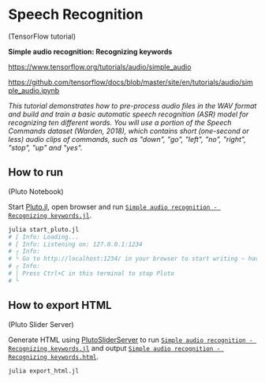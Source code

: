 # Speech Recognition

(TensorFlow tutorial)

**Simple audio recognition: Recognizing keywords**

<https://www.tensorflow.org/tutorials/audio/simple_audio>

<https://github.com/tensorflow/docs/blob/master/site/en/tutorials/audio/simple_audio.ipynb>

_This tutorial demonstrates how to pre-process audio files in the WAV format and build and train a basic automatic speech recognition (ASR) model for recognizing ten different words. You will use a portion of the Speech Commands dataset (Warden, 2018), which contains short (one-second or less) audio clips of commands, such as "down", "go", "left", "no", "right", "stop", "up" and "yes"._


## How to run

(Pluto Notebook)

Start [Pluto.jl](https://github.com/fonsp/Pluto.jl), open browser and run [`Simple audio recognition - Recognizing keywords.jl`](Simple%20audio%20recognition%20-%20Recognizing%20keywords.jl).

```sh
julia start_pluto.jl
# [ Info: Loading...
# [ Info: Listening on: 127.0.0.1:1234
# ┌ Info:
# └ Go to http://localhost:1234/ in your browser to start writing ~ have fun!
# ┌ Info:
# │ Press Ctrl+C in this terminal to stop Pluto
# └
```

## How to export HTML

(Pluto Slider Server)

Generate HTML using [PlutoSliderServer](https://github.com/JuliaPluto/PlutoSliderServer.jl) to run [`Simple audio recognition - Recognizing keywords.jl`](Simple%20audio%20recognition%20-%20Recognizing%20keywords.jl) and output [`Simple audio recognition - Recognizing keywords.html`](../site/2022-11-28/Speech%20Recognition.html).

```sh
julia export_html.jl
```
